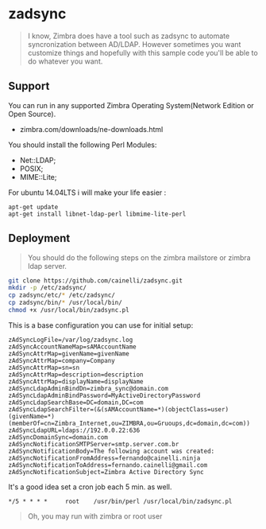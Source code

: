 # zadsync

> I know, Zimbra does have a tool such as zadsync to automate syncronization between AD/LDAP. However sometimes you want customize things and hopefully with this sample code you'll be able to do whatever you want.

## Support
You can run in any supported Zimbra Operating System(Network Edition or Open Source).  
- zimbra.com/downloads/ne-downloads.html

You should install the following Perl Modules:
- Net::LDAP;
- POSIX;
- MIME::Lite;

For ubuntu 14.04LTS i will make your life easier :
```
apt-get update
apt-get install libnet-ldap-perl libmime-lite-perl 
```
## Deployment

> You should do the following steps on the zimbra mailstore or zimbra ldap server.

```sh
git clone https://github.com/cainelli/zadsync.git
mkdir -p /etc/zadsync/
cp zadsync/etc/* /etc/zadsync/
cp zadsync/bin/* /usr/local/bin/
chmod +x /usr/local/bin/zadsync.pl
```
This is a base configuration you can use for initial setup:

```
zAdSyncLogFile=/var/log/zadsync.log
zAdSyncAccountNameMap=sAMAccountName
zAdSyncAttrMap=givenName=givenName
zAdSyncAttrMap=company=Company
zAdSyncAttrMap=sn=sn
zAdSyncAttrMap=description=description
zAdSyncAttrMap=displayName=displayName
zAdSyncLdapAdminBindDn=zimbra_sync@domain.com
zAdSyncLdapAdminBindPassword=MyActiveDirectoryPassword
zAdSyncLdapSearchBase=DC=domain,DC=com
zAdSyncLdapSearchFilter=(&(sAMAccountName=*)(objectClass=user)(givenName=*)(memberOf=cn=Zimbra_Internet,ou=ZIMBRA,ou=Gruoups,dc=domain,dc=com))
zAdSyncLdapURL=ldaps://192.0.0.22:636
zAdSyncDomainSync=domain.com
zAdSyncNotificationSMTPServer=smtp.server.com.br
zAdSyncNotificationBody=The following account was created:
zAdSyncNotificationFromAddress=fernando@cainelli.ninja
zAdSyncNotificationToAddress=fernando.cainelli@gmail.com
zAdSyncNotificationSubject=Zimbra Active Directory Sync
```


It's a good idea set a cron job each 5 min. as well.

```
*/5 * * * *     root    /usr/bin/perl /usr/local/bin/zadsync.pl
```


> Oh, you may run with zimbra or root user


